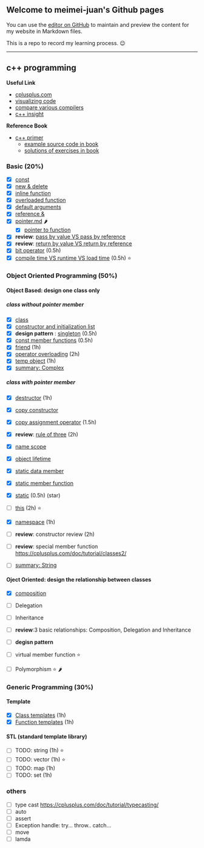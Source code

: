 ## Welcome to meimei-juan's Github pages

You can use the [editor on GitHub](https://github.com/meimeijuan/meimeijuan.github.io/edit/main/README.md) to maintain and preview the content for my website in Markdown files.

This is a repo to record my learning process. 😉

---

## c++ programming

**Useful Link**
- [cplusplus.com](https://cplusplus.com/)
- [visualizing code](https://pythontutor.com/)
- [compare various compilers](https://godbolt.org/)
- [c++ insight](https://cppinsights.io/)


**Reference Book**
- [c++ primer](https://zhjwpku.com/assets/pdf/books/C++.Primer.5th.Edition_2013.pdf)
    - [example source code in book](https://www.informit.com/store/c-plus-plus-primer-9780321714114)
    - [solutions of exercises in book](https://github.com/jaege/Cpp-Primer-5th-Exercises)

### Basic (20%)

- [X] [const](./cpp/const.md)
- [X] [new & delete](./cpp/new_delete.md)
- [X] [inline function](./cpp/inlineFunction.md)
- [X] [overloaded function](./cpp/overloadedFunction.md)
- [X] [default arguments](./cpp/defaultArguments.md)
- [X] [reference &](./cpp/Reference.md)
- [X] [pointer.md](./cpp/pointer.md) :hot_pepper:
    - [X] [pointer to function](./cpp/pointerToFunction.md)
- [X] **review**: [pass by value VS pass by reference](./cpp/passParameter.md)
- [X] **review**: [return by value VS return by reference](./cpp/returnType.md)
- [X] [bit operator](./cpp/bit.md) (0.5h)
- [X] [compile time VS runtime VS load time](./cpp/compile_load_run.md) (0.5h) :star:

### Object Oriented Programming (50%)

#### Object Based: design one class only

##### class without pointer member

- [X] [class](./cpp/class.md)
- [X] [constructor and initialization list](./cpp/constructor.md) 
- [X] **design pattern** : [singleton](./cpp/singleton.md) (0.5h)
- [X] [const member functions](./cpp/constMemberFunction.md) (0.5h)
- [X] [friend](./cpp/friend.md) (1h)
- [X] [operator overloading](./cpp/operatorOverloading.md) (2h)
- [X] [temp object](./cpp/tempOjbect.md) (1h)
- [X] [summary: Complex](./cpp/exampleComplex.md)

##### class with pointer member

- [X] [destructor](./cpp/destructor.md) (1h)
- [X] [copy constructor](./cpp/copy_constructor.md)
- [X] [copy assignment operator](./cpp/copyAssignmentOperator.md) (1.5h)
- [X] **review**: [rule of three](./cpp/ruleOfThree.md) (2h)
- [X] [name scope](./cpp/nameScope.md)
- [X] [object lifetime](./cpp/objectLifetime.md)
- [X] [static data member](./cpp/staticMember.md)
- [X] [static member function](./cpp/staticMember.md)
- [X] [static](./cpp/static.md) (0.5h) (star)
- [ ] [this](./cpp/this.md) (2h) :star:
- [X] [namespace](./cpp/namespace.md) (1h)
- [ ] **review**: constructor review (2h)
- [ ] **review**: special member function  https://cplusplus.com/doc/tutorial/classes2/
- [ ] [summary: String](./cpp/exampleString.md)


#### Oject Oriented: design the relationship between classes

- [X] [composition](./cpp/composition.md)
- [ ] Delegation
- [ ] Inheritance
- [ ] **review**:3 basic relationships: Composition, Delegation and Inheritance
- [ ] **degisn pattern** 
- [ ] virtual member function :star:
- [ ] Polymorphism :star: :hot_pepper:


### Generic Programming (30%)

#### Template

- [X] [Class templates](./cpp/classTemplate.md) (1h)
- [X] [Function templates](./cpp/functionTemplate.md) (1h)

#### STL (standard template library)

- [ ] TODO: string (1h) :star:
- [ ] TODO: vector (1h) :star:
- [ ] TODO: map (1h)
- [ ] TODO: set (1h)
 
### others

- [ ] type cast https://cplusplus.com/doc/tutorial/typecasting/
- [ ] auto
- [ ] assert
- [ ] Exception handle: try... throw.. catch...
- [ ] move
- [ ] lamda
